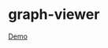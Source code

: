 # graph-viewer
<html>
  <a href="https://raw.githack.com/mykolaspocius/graph-viewer/main/index.html"> Demo </a>
  </html>
